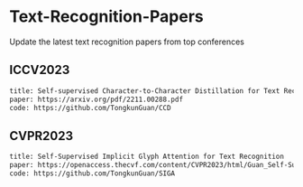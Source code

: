 # Text-Recognition-Papers
Update the latest text recognition papers from top conferences
## ICCV2023
```bash
title: Self-supervised Character-to-Character Distillation for Text Recognition
paper: https://arxiv.org/pdf/2211.00288.pdf
code: https://github.com/TongkunGuan/CCD
```
## CVPR2023
```bash
title: Self-Supervised Implicit Glyph Attention for Text Recognition
paper: https://openaccess.thecvf.com/content/CVPR2023/html/Guan_Self-Supervised_Implicit_Glyph_Attention_for_Text_Recognition_CVPR_2023_paper.html
code: https://github.com/TongkunGuan/SIGA
```
